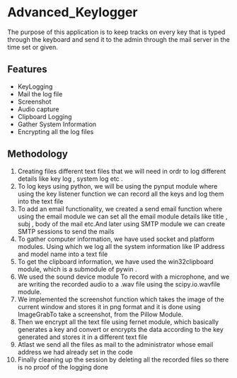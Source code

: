 # Advanced_Keylogger
The purpose of this application is to keep tracks on every key that is typed through the keyboard and send it to the admin through the mail server in the time set or given. 

## Features
- KeyLogging
- Mail the log file
- Screenshot 
- Audio capture
- Clipboard Logging
- Gather System Information
- Encrypting all the log files


## Methodology
1. Creating files different text files that we will need in ordr to log different details like key log , system log etc .
2. To log keys using python, we will be using the pynput module where using the key listener function we can record all the keys and log them into the text file
3. To add an email functionality, we created a send email function where using the email module we can set all the email module details like title , subj , body of the mail etc.And later using SMTP module we can create SMTP sessions to send the mails
4. To gather computer information, we have used  socket and platform modules. Using which we log all the system information like IP address and model name into a text file
5. To get the clipboard information, we have used the win32clipboard module, which is a submodule of pywin .
6. We used the sound device module To record with a microphone, and we are writing the recorded audio to a .wav file using the scipy.io.wavfile module.
7. We implemented the screenshot function which takes the image of the current window and stores it in png format and it is done using ImageGrabTo take a screenshot, from the Pillow Module.
8. Then we encrypt all the text file using fernet module, which basically generates a key and convert or encrypts the data according to the key generated and stores it in a different text file
9. Atlast we send all the files as mail to the administrator whose email address we had already set in the code
10. Finally cleaning up the session by deleting all the recorded files so there is no proof of the logging done
